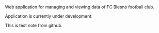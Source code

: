Web application for managing and viewing data of FC Blesno football club.

Application is currently under development.

This is test note from github.
